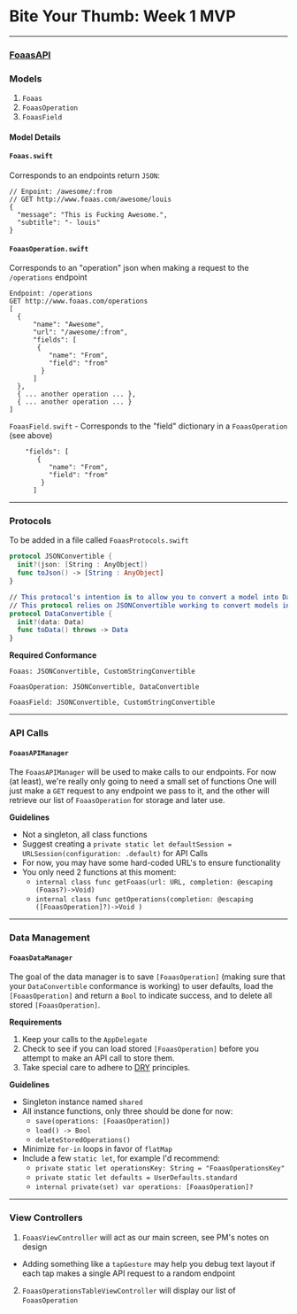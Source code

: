 # Bite Your Thumb: Week 1 MVP
---

### [FoaasAPI](http://www.foaas.com/)

### Models

1. `Foaas`
2. `FoaasOperation`
3. `FoaasField`

#### Model Details

#### `Foaas.swift` 
Corresponds to an endpoints return `JSON`: 

```
// Enpoint: /awesome/:from
// GET http://www.foaas.com/awesome/louis
{
  "message": "This is Fucking Awesome.",
  "subtitle": "- louis"
}
```

#### `FoaasOperation.swift`
Corresponds to an "operation" json when making a request to the `/operations` endpoint

```
Endpoint: /operations
GET http://www.foaas.com/operations
[
  {
      "name": "Awesome",
      "url": "/awesome/:from",
      "fields": [
       {
          "name": "From",
          "field": "from"
        }
      ]
  },
  { ... another operation ... },
  { ... another operation ... }
]
```

`FoaasField.swift` - 
Corresponds to the "field" dictionary in a `FoaasOperation` (see above)

```
    "fields": [
       {
          "name": "From",
          "field": "from"
        }
      ]
```    

---
### Protocols 

To be added in a file called `FoaasProtocols.swift`

```swift
protocol JSONConvertible {
  init?(json: [String : AnyObject])
  func toJson() -> [String : AnyObject]
}

// This protocol's intention is to allow you to convert a model into Data to be stored in UserDefaults
// This protocol relies on JSONConvertible working to convert models into Swift-types (Array, Dict, String, etc.). 
protocol DataConvertible {
  init?(data: Data)
  func toData() throws -> Data
}
```

__Required Conformance__

`Foaas: JSONConvertible, CustomStringConvertible`

`FoaasOperation: JSONConvertible, DataConvertible`

`FoaasField: JSONConvertible, CustomStringConvertible`

---

### API Calls

#### `FoaasAPIManager`
The `FoaasAPIManager` will be used to make calls to our endpoints. For now (at least), we're really only going to need a small set of functions
One will just make a `GET` request to any endpoint we pass to it, and the other will retrieve our list of `FoaasOperation` for storage and later use. 

__Guidelines__
- Not a singleton, all class functions
- Suggest creating a `private static let defaultSession = URLSession(configuration: .default)` for API Calls
- For now, you may have some hard-coded URL's to ensure functionality
- You only need 2 functions at this moment:
  - `internal class func getFoaas(url: URL, completion: @escaping (Foaas?)->Void)`
  - `internal class func getOperations(completion: @escaping ([FoaasOperation]?)->Void )`
  
---

### Data Management

#### `FoaasDataManager`
The goal of the data manager is to save `[FoaasOperation]` (making sure that your `DataConvertible` conformance is working) to user defaults,
load the `[FoaasOperation]` and return a `Bool` to indicate success, and to delete all stored `[FoaasOperation]`. 

__Requirements__
1. Keep your calls to the `AppDelegate`
2. Check to see if you can load stored `[FoaasOperation]` before you attempt to make an API call to store them. 
3. Take special care to adhere to [DRY](https://en.wikipedia.org/wiki/Don't_repeat_yourself) principles. 

__Guidelines__

- Singleton instance named `shared`
- All instance functions, only three should be done for now: 
  - `save(operations: [FoaasOperation])`
  - `load() -> Bool`
  - `deleteStoredOperations()`
- Minimize `for-in` loops in favor of `flatMap`
- Include a few `static let`, for example I'd recommend: 
  - `private static let operationsKey: String = "FoaasOperationsKey"`
  - `private static let defaults = UserDefaults.standard`
  - `internal private(set) var operations: [FoaasOperation]?`
  
---
### View Controllers
1. `FoaasViewController` will act as our main screen, see PM's notes on design
  - Adding something like a `tapGesture` may help you debug text layout if each tap makes a single API request to a random endpoint
2. `FoaasOperationsTableViewController` will display our list of `FoaasOperation`
 
